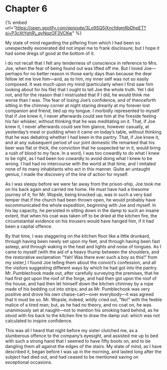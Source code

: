 # Chapter 6

{% embed url="https://open.spotify.com/episode/3Lo9SQ5jXncfdgm6bDhpET?si=P3cXtYghR\_qvNqzOF3VCKw" %}

My state of mind regarding the pilfering from which I had been so unexpectedly exonerated did not impel me to frank disclosure; but I hope it had some dregs of good at the bottom of it.

I do not recall that I felt any tenderness of conscience in reference to Mrs. Joe, when the fear of being found out was lifted off me. But I loved Joe⁠—perhaps for no better reason in those early days than because the dear fellow let me love him⁠—and, as to him, my inner self was not so easily composed. It was much upon my mind \(particularly when I first saw him looking about for his file\) that I ought to tell Joe the whole truth. Yet I did not, and for the reason that I mistrusted that if I did, he would think me worse than I was. The fear of losing Joe’s confidence, and of thenceforth sitting in the chimney corner at night staring drearily at my forever lost companion and friend, tied up my tongue. I morbidly represented to myself that if Joe knew it, I never afterwards could see him at the fireside feeling his fair whisker, without thinking that he was meditating on it. That, if Joe knew it, I never afterwards could see him glance, however casually, at yesterday’s meat or pudding when it came on today’s table, without thinking that he was debating whether I had been in the pantry. That, if Joe knew it, and at any subsequent period of our joint domestic life remarked that his beer was flat or thick, the conviction that he suspected tar in it, would bring a rush of blood to my face. In a word, I was too cowardly to do what I knew to be right, as I had been too cowardly to avoid doing what I knew to be wrong. I had had no intercourse with the world at that time, and I imitated none of its many inhabitants who act in this manner. Quite an untaught genius, I made the discovery of the line of action for myself.

As I was sleepy before we were far away from the prison-ship, Joe took me on his back again and carried me home. He must have had a tiresome journey of it, for Mr. Wopsle, being knocked up, was in such a very bad temper that if the church had been thrown open, he would probably have excommunicated the whole expedition, beginning with Joe and myself. In his lay capacity, he persisted in sitting down in the damp to such an insane extent, that when his coat was taken off to be dried at the kitchen fire, the circumstantial evidence on his trousers would have hanged him, if it had been a capital offence.

By that time, I was staggering on the kitchen floor like a little drunkard, through having been newly set upon my feet, and through having been fast asleep, and through waking in the heat and lights and noise of tongues. As I came to myself \(with the aid of a heavy thump between the shoulders, and the restorative exclamation “Yah! Was there ever such a boy as this!” from my sister,\) I found Joe telling them about the convict’s confession, and all the visitors suggesting different ways by which he had got into the pantry. Mr. Pumblechook made out, after carefully surveying the premises, that he had first got upon the roof of the forge, and had then got upon the roof of the house, and had then let himself down the kitchen chimney by a rope made of his bedding cut into strips; and as Mr. Pumblechook was very positive and drove his own chaise-cart⁠—over everybody⁠—it was agreed that it must be so. Mr. Wopsle, indeed, wildly cried out, “No!” with the feeble malice of a tired man; but, as he had no theory, and no coat on, he was unanimously set at naught⁠—not to mention his smoking hard behind, as he stood with his back to the kitchen fire to draw the damp out: which was not calculated to inspire confidence.

This was all I heard that night before my sister clutched me, as a slumberous offence to the company’s eyesight, and assisted me up to bed with such a strong hand that I seemed to have fifty boots on, and to be dangling them all against the edges of the stairs. My state of mind, as I have described it, began before I was up in the morning, and lasted long after the subject had died out, and had ceased to be mentioned saving on exceptional occasions.

